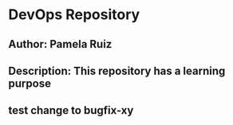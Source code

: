 # DevOps Repository

## Author: Pamela Ruiz
## Description: This repository has a learning purpose

## test change to bugfix-xy